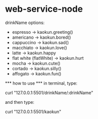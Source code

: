 # web-service-node

drinkName options:
- espresso -> kaokun.greeting()
- americano -> kaokun.bored()
- cappuccino -> kaokun.sad()
- macchiato -> kaokun.love()
- latte -> kaokun.happy
- flat white (flatWhite) -> kaokun.hurt
- mocha -> kaokun.cute()
- cortado -> kaokun.silly()
- affogato -> kaokun.fun()

*** how to use ***
in terminal, type:

curl "127.0.0.1:5501/drinkName/:drinkName"

and then type:

curl "127.0.0.1:5501/kaokun"

